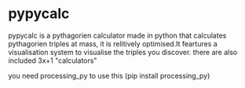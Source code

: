 # pypycalc

pypycalc is a pythagorien calculator made in python that calculates pythagorien triples at mass,
it is relitively optimised.It  feartures a visualisation system to visualise the triples you discover.
there are also included 3x+1 "calculators"

 you need processing_py to use this
 (pip install processing_py)
